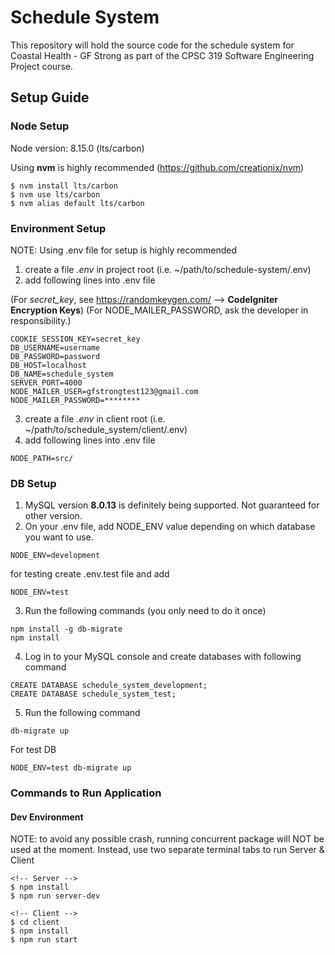 # Schedule System

This repository will hold the source code for the schedule system for Coastal Health - GF Strong as part of the CPSC 319 Software Engineering Project course.

## Setup Guide
### Node Setup
Node version: 8.15.0 (lts/carbon)

Using **nvm** is highly recommended (https://github.com/creationix/nvm)
```
$ nvm install lts/carbon
$ nvm use lts/carbon
$ nvm alias default lts/carbon
```

### Environment Setup
NOTE: Using .env file for setup is highly recommended
1. create a file *.env* in project root (i.e. ~/path/to/schedule-system/.env)
2. add following lines into .env file

(For *secret_key*, see https://randomkeygen.com/ --> **CodeIgniter Encryption Keys**)
(For NODE_MAILER_PASSWORD, ask the developer in responsibility.)
```
COOKIE_SESSION_KEY=secret_key
DB_USERNAME=username
DB_PASSWORD=password
DB_HOST=localhost
DB_NAME=schedule_system
SERVER_PORT=4000
NODE_MAILER_USER=gfstrongtest123@gmail.com
NODE_MAILER_PASSWORD=********
```

3. create a file *.env* in client root (i.e. ~/path/to/schedule_system/client/.env)
4. add following lines into .env file
```
NODE_PATH=src/
```

### DB Setup
1. MySQL version **8.0.13** is definitely being supported. Not guaranteed for other version.
2. On your .env file, add NODE_ENV value depending on which database you want to use.
```
NODE_ENV=development
``` 
for testing create .env.test file and add
```
NODE_ENV=test
```
3. Run the following commands (you only need to do it once)
```
npm install -g db-migrate
npm install
```
4. Log in to your MySQL console and create databases with following command
```
CREATE DATABASE schedule_system_development;
CREATE DATABASE schedule_system_test;
```
5. Run the following command
```
db-migrate up
```
For test DB
```
NODE_ENV=test db-migrate up
```

### Commands to Run Application
#### Dev Environment
NOTE: to avoid any possible crash, running concurrent package will NOT be used at the moment. Instead, use two separate terminal tabs to run Server & Client
```
<!-- Server -->
$ npm install
$ npm run server-dev
```
```
<!-- Client -->
$ cd client
$ npm install
$ npm run start
```